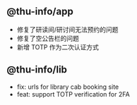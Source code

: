 ## @thu-info/app
- 修复了研读间/研讨间无法预约的问题
- 修复了空公告栏的问题
- 新增 TOTP 作为二次认证方式

## @thu-info/lib
- fix: urls for library cab booking site
- feat: support TOTP verification for 2FA
